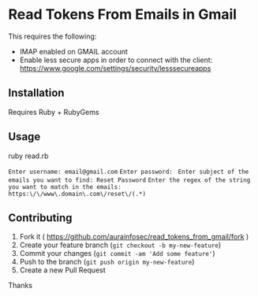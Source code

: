# Read Tokens From Emails in Gmail
This requires the following:
  - IMAP enabled on GMAIL account
  - Enable less secure apps in order to connect with the client: https://www.google.com/settings/security/lesssecureapps

## Installation
Requires Ruby + RubyGems

## Usage

ruby read.rb

`Enter username: email@gmail.com`
`Enter password: `
`Enter subject of the emails you want to find: Reset Password`
`Enter the regex of the string you want to match in the emails: https:\/\/www\.domain\.com\/reset\/(.*)`

 ## Contributing

 1. Fork it ( https://github.com/aurainfosec/read_tokens_from_gmail/fork )
 2. Create your feature branch (`git checkout -b my-new-feature`)
 3. Commit your changes (`git commit -am 'Add some feature'`)
 4. Push to the branch (`git push origin my-new-feature`)
 5. Create a new Pull Request

 Thanks
